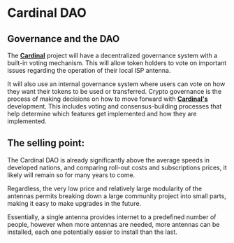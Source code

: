 # Cardinal DAO

## Governance and the DAO

The **[Cardinal](docs/Chirp-Wiki/Hardware/Cardinal.md)** project will have a decentralized governance system with a built-in voting mechanism. This will allow token holders to vote on important issues regarding the operation of their local ISP antenna. 

It will also use an internal governance system where users can vote on how they want their tokens to be used or transferred. 
Crypto governance is the process of making decisions on how to move forward with **[Cardinal's](docs/Chirp-Wiki/Hardware/Cardinal.md)** development. 
This includes voting and consensus-building processes that help determine which features get implemented and how they are implemented.

## The selling point:

The Cardinal DAO is already significantly above the average speeds in developed nations, and comparing roll-out costs and subscriptions prices, it likely will remain so for many years to come. 

Regardless, the very low price and relatively large modularity of the antennas permits breaking down a large community project into small parts, making it easy to make upgrades in the future. 

Essentially, a single antenna provides internet to a predefined number of people, however when more antennas are needed, more antennas can be installed, each one potentially easier to install than the last. 
